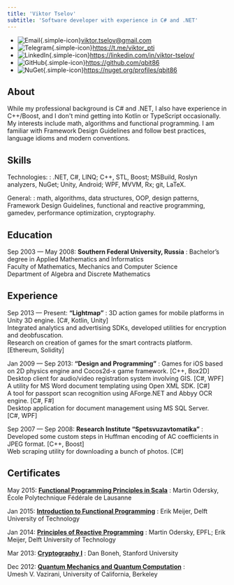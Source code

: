 ```yaml
---
title: 'Viktor Tselov'
subtitle: 'Software developer with experience in C# and .NET'
---
```

- ![Email][]{.simple-icon}<viktor.tselov@gmail.com>
- ![Telegram][]{.simple-icon}<https://t.me/viktor_pti>
- ![LinkedIn][]{.simple-icon}<https://linkedin.com/in/viktor-tselov/>
- ![GitHub][]{.simple-icon}<https://github.com/qbit86>
- ![NuGet][]{.simple-icon}<https://nuget.org/profiles/qbit86>

[Email]: https://unpkg.com/simple-icons@6.21.0/icons/maildotru.svg
[GitHub]: https://unpkg.com/simple-icons@6.21.0/icons/github.svg
[LinkedIn]: https://unpkg.com/simple-icons@6.21.0/icons/linkedin.svg
[NuGet]: https://unpkg.com/simple-icons@6.21.0/icons/nuget.svg
[Telegram]: https://unpkg.com/simple-icons@6.21.0/icons/telegram.svg

## About

While my professional background is C# and .NET, I also have experience in C++/Boost, and I don't mind getting into Kotlin or TypeScript occasionally.
My interests include math, algorithms and functional programming.
I am familiar with Framework Design Guidelines and follow best practices, language idioms and modern conventions.

## Skills

Technologies:
: .NET, C#, LINQ; C++, STL, Boost; MSBuild, Roslyn analyzers, NuGet; Unity, Android; WPF, MVVM, Rx; git, LaTeX.

General:
: math, algorithms, data structures, OOP, design patterns, Framework Design Guidelines, functional and reactive programming, gamedev, performance optimization, cryptography.

## Education

Sep 2003 — May 2008: **Southern Federal University, Russia**
: Bachelor’s degree in Applied Mathematics and Informatics  
  Faculty of Mathematics, Mechanics and Computer Science  
  Department of Algebra and Discrete Mathematics

## Experience

Sep 2013 — Present: **“Lightmap”**
: 3D action games for mobile platforms in Unity 3D engine. [C#, Kotlin, Unity]  
  Integrated analytics and advertising SDKs, developed utilities for encryption and deobfuscation.  
  Research on creation of games for the smart contracts platform. [Ethereum, Solidity]

Jan 2009 — Sep 2013: **“Design and Programming”**
: Games for iOS based on 2D physics engine and Cocos2d-x game framework. [C++, Box2D]  
  Desktop client for audio/video registration system involving GIS. [C#, WPF]  
  A utility for MS Word document templating using Open XML SDK. [C#]  
  A tool for passport scan recognition using AForge.NET and Abbyy OCR engine. [C#, F#]  
  Desktop application for document management using MS SQL Server. [C#, WPF]

Sep 2007 — Sep 2008: **Research Institute “Spetsvuzavtomatika”**
: Developed some custom steps in Huffman encoding of AC coefficients in JPEG format. [C++, Boost]  
  Web scraping utility for downloading a bunch of photos. [C#]

## Certificates

May 2015: [**Functional Programming Principles in Scala**][progfun]
: Martin Odersky, École Polytechnique Fédérale de Lausanne

Jan 2015: [**Introduction to Functional Programming**][intro]
: Erik Meijer, Delft University of Technology

Jan 2014: [**Principles of Reactive Programming**][reactive]
: Martin Odersky, EPFL; Erik Meijer, Delft University of Technology

Mar 2013: [**Cryptography I**][crypto]
: Dan Boneh, Stanford University

Dec 2012: [**Quantum Mechanics and Quantum Computation**][qcomp]
: Umesh V. Vazirani, University of California, Berkeley

[crypto]: https://coursera.org/api/legacyCertificates.v1/spark/statementOfAccomplishment/970296~683720/pdf
[intro]: https://s3.amazonaws.com/verify.edx.org/downloads/4b0f58a682eb4422bb42e36771b04afb/Certificate.pdf
[progfun]: https://coursera.org/api/legacyCertificates.v1/spark/statementOfAccomplishment/308~683720/pdf
[qcomp]: https://coursera.org/api/legacyCertificates.v1/spark/statementOfAccomplishment/162~683720/pdf
[reactive]: https://coursera.org/api/legacyCertificates.v1/spark/statementOfAccomplishment/971465~683720/pdf
